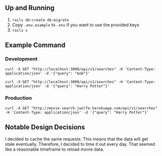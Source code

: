 ## Up and Running

1) `rails db:create db:migrate`
2) Copy `.env.example` to `.env` if you want to use the provided keys
3) `rails s`

## Example Command

### Development

`curl -X GET "http://localhost:3000/api/v1/searches" -H 'Content-Type: application/json' -d '{"query": "bob"}'`

`curl -X GET "http://localhost:3000/api/v1/searches" -H 'Content-Type: application/json' -d '{"query": "Harry Potter"}'`

### Production 

`curl -X GET "http://movie-search-jwolfe.herokuapp.com/api/v1/searches" -H 'Content-Type: application/json' -d '{"query": "Harry Potter"}'`

## Notable Design Decisions

I decided to cache the same requests. This means that the data will get stale eventually. Therefore,
I decided to time it out every day. That seemed like a reasonable timeframe to reload movie data.
